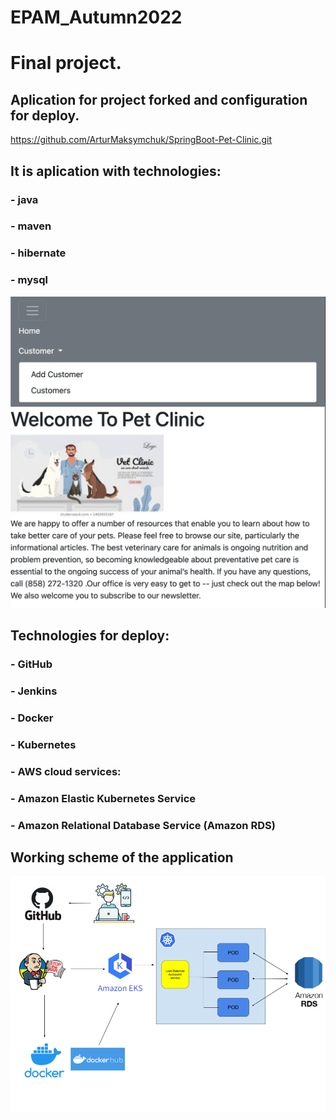 # EPAM_Autumn2022
# Final project.

## Aplication for project forked and configuration for deploy.

https://github.com/ArturMaksymchuk/SpringBoot-Pet-Clinic.git 

## It is aplication with technologies:
### -  java
### -  maven
### -  hibernate
### -  mysql

![](https://github.com/ArturMaksymchuk/EPAM_Autumn2022/blob/master/Final_task/screens/1.png)

## Technologies for deploy:
### -  GitHub
### -  Jenkins
### -  Docker
### -  Kubernetes
### -  AWS cloud services: 
### -  Amazon Elastic Kubernetes Service
### -  Amazon Relational Database Service (Amazon RDS)


## Working scheme of the application

![](https://github.com/ArturMaksymchuk/EPAM_Autumn2022/blob/master/Final_task/screens/2.png)
